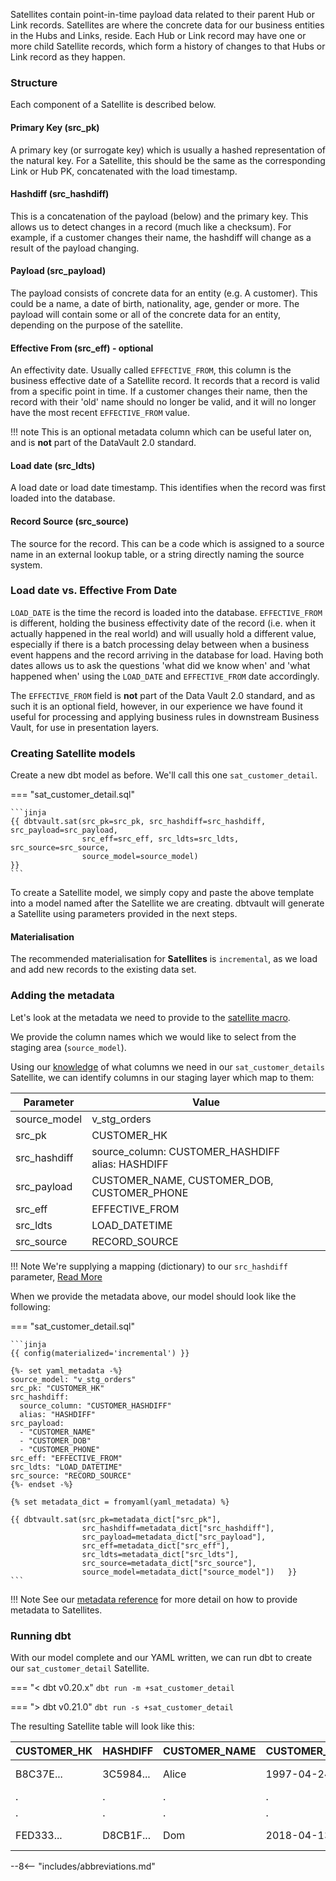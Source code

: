 Satellites contain point-in-time payload data related to their parent Hub or Link records. Satellites are where the 
concrete data for our business entities in the Hubs and Links, reside.
Each Hub or Link record may have one or more child Satellite records, which form a history of changes to that Hubs 
or Link record as they happen. 

### Structure

Each component of a Satellite is described below.

#### Primary Key (src_pk)
A primary key (or surrogate key) which is usually a hashed representation of the natural key.
For a Satellite, this should be the same as the corresponding Link or Hub PK, concatenated with the load timestamp. 

#### Hashdiff (src_hashdiff)
This is a concatenation of the payload (below) and the primary key. This allows us to 
detect changes in a record (much like a checksum). For example, if a customer changes their name, the hashdiff 
will change as a result of the payload changing. 

#### Payload (src_payload)
The payload consists of concrete data for an entity (e.g. A customer). This could be
a name, a date of birth, nationality, age, gender or more. The payload will contain some or all of the
concrete data for an entity, depending on the purpose of the satellite. 

#### Effective From (src_eff) - optional
An effectivity date. Usually called `EFFECTIVE_FROM`, this column is the business effective date of a 
Satellite record. It records that a record is valid from a specific point in time.
If a customer changes their name, then the record with their 'old' name should no longer be valid, and it will no 
longer have the most recent `EFFECTIVE_FROM` value.

!!! note
    This is an optional metadata column which can be useful later on, and is **not** part of the DataVault 2.0 standard. 

#### Load date (src_ldts)
A load date or load date timestamp. This identifies when the record was first loaded into the database.

#### Record Source (src_source)
The source for the record. This can be a code which is assigned to a source name in an external lookup table, 
or a string directly naming the source system.

### Load date vs. Effective From Date
`LOAD_DATE` is the time the record is loaded into the database. `EFFECTIVE_FROM` is different, 
holding the business effectivity date of the record (i.e. when it actually happened in the real world) and will usually 
hold a different value, especially if there is a batch processing delay between when a business event happens and the 
record arriving in the database for load. Having both dates allows us to ask the questions 'what did we know when' 
and 'what happened when' using the `LOAD_DATE` and `EFFECTIVE_FROM` date accordingly. 

The `EFFECTIVE_FROM` field is **not** part of the Data Vault 2.0 standard, and as such it is an optional field, however,
in our experience we have found it useful for processing and applying business rules in downstream Business Vault, for 
use in presentation layers.

### Creating Satellite models

Create a new dbt model as before. We'll call this one `sat_customer_detail`. 

=== "sat_customer_detail.sql"

    ```jinja
    {{ dbtvault.sat(src_pk=src_pk, src_hashdiff=src_hashdiff, src_payload=src_payload,
                    src_eff=src_eff, src_ldts=src_ldts, src_source=src_source,
                    source_model=source_model)                                        }}
    ```

To create a Satellite model, we simply copy and paste the above template into a model named after the Satellite we
are creating. dbtvault will generate a Satellite using parameters provided in the next steps.

#### Materialisation

The recommended materialisation for **Satellites** is `incremental`, as we load and add new records to the existing data set.

### Adding the metadata

Let's look at the metadata we need to provide to the [satellite macro](../macros/index.md#sat).

We provide the column names which we would like to select from the staging area (`source_model`).

Using our [knowledge](#structure) of what columns we need in our `sat_customer_details` Satellite, we can identify columns in our
staging layer which map to them:

| Parameter    | Value                                                |
|--------------|------------------------------------------------------|
| source_model | v_stg_orders                                         |
| src_pk       | CUSTOMER_HK                                          |
| src_hashdiff | source_column: CUSTOMER_HASHDIFF<br/>alias: HASHDIFF |
| src_payload  | CUSTOMER_NAME, CUSTOMER_DOB, CUSTOMER_PHONE          |
| src_eff      | EFFECTIVE_FROM                                       |
| src_ldts     | LOAD_DATETIME                                        |
| src_source   | RECORD_SOURCE                                        |

!!! Note
    We're supplying a mapping (dictionary) to our `src_hashdiff` parameter, [Read More](../best_practises/hashing.md#hashdiff-aliasing)

When we provide the metadata above, our model should look like the following:

=== "sat_customer_detail.sql"

    ```jinja
    {{ config(materialized='incremental') }}
    
    {%- set yaml_metadata -%}
    source_model: "v_stg_orders"
    src_pk: "CUSTOMER_HK"
    src_hashdiff: 
      source_column: "CUSTOMER_HASHDIFF"
      alias: "HASHDIFF"
    src_payload:
      - "CUSTOMER_NAME"
      - "CUSTOMER_DOB"
      - "CUSTOMER_PHONE"
    src_eff: "EFFECTIVE_FROM"
    src_ldts: "LOAD_DATETIME"
    src_source: "RECORD_SOURCE"
    {%- endset -%}
    
    {% set metadata_dict = fromyaml(yaml_metadata) %}
    
    {{ dbtvault.sat(src_pk=metadata_dict["src_pk"],
                    src_hashdiff=metadata_dict["src_hashdiff"],
                    src_payload=metadata_dict["src_payload"],
                    src_eff=metadata_dict["src_eff"],
                    src_ldts=metadata_dict["src_ldts"],
                    src_source=metadata_dict["src_source"],
                    source_model=metadata_dict["source_model"])   }}
    ```

!!! Note
    See our [metadata reference](../metadata.md#satellites) for more detail on how to provide metadata to Satellites.

### Running dbt

With our model complete and our YAML written, we can run dbt to create our `sat_customer_detail` Satellite.

=== "< dbt v0.20.x"
    `dbt run -m +sat_customer_detail`

=== "> dbt v0.21.0"
    `dbt run -s +sat_customer_detail`
    
The resulting Satellite table will look like this:

| CUSTOMER_HK | HASHDIFF  | CUSTOMER_NAME | CUSTOMER_DOB | CUSTOMER_PHONE  | EFFECTIVE_FROM | LOAD_DATETIME           | SOURCE |
|-------------|-----------|---------------|--------------|-----------------|----------------|-------------------------|--------|
| B8C37E...   | 3C5984... | Alice         | 1997-04-24   | 17-214-233-1214 | 1993-01-01     | 1993-01-01 00:00:00.000 | 1      |
| .           | .         | .             | .            | .               | .              | .                       | 1      |
| .           | .         | .             | .            | .               | .              | .                       | 1      |
| FED333...   | D8CB1F... | Dom           | 2018-04-13   | 17-214-233-1217 | 1993-01-01     | 1993-01-01 00:00:00.000 | 1      |

--8<-- "includes/abbreviations.md"